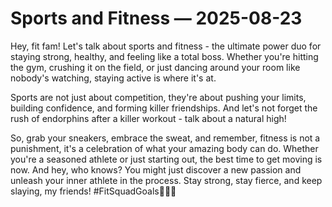 # Sports and Fitness — 2025-08-23

Hey, fit fam! Let's talk about sports and fitness - the ultimate power duo for staying strong, healthy, and feeling like a total boss. Whether you're hitting the gym, crushing it on the field, or just dancing around your room like nobody's watching, staying active is where it's at.

Sports are not just about competition, they're about pushing your limits, building confidence, and forming killer friendships. And let's not forget the rush of endorphins after a killer workout - talk about a natural high!

So, grab your sneakers, embrace the sweat, and remember, fitness is not a punishment, it's a celebration of what your amazing body can do. Whether you're a seasoned athlete or just starting out, the best time to get moving is now. And hey, who knows? You might just discover a new passion and unleash your inner athlete in the process. Stay strong, stay fierce, and keep slaying, my friends! #FitSquadGoals💪🔥✨